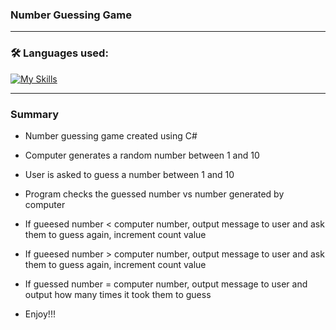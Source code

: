 ### Number Guessing Game
---
### :hammer_and_wrench: Languages used:

[![My Skills](https://skills.thijs.gg/icons?i=cs)](https://skills.thijs.gg)

---

### Summary
- Number guessing game created using C#
- Computer generates a random number between 1 and 10
- User is asked to guess a number between 1 and 10
- Program checks the guessed number vs number generated by computer
- If gueesed number < computer number, output message to user and ask them to guess again, increment count value
- If gueesed number > computer number, output message to user and ask them to guess again, increment count value
- If guessed number = computer number, output message to user and output how many times it took them to guess

- Enjoy!!!
